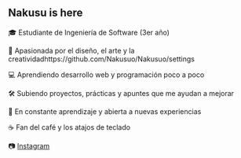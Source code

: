 ## Nakusu is here 

🎓 Estudiante de Ingeniería de Software (3er año)

🎨 Apasionada por el diseño, el arte y la creatividadhttps://github.com/Nakusuo/Nakusuo/settings

💻 Aprendiendo desarrollo web y programación poco a poco

🛠️ Subiendo proyectos, prácticas y apuntes que me ayudan a mejorar

🌱 En constante aprendizaje y abierta a nuevas experiencias

☕ Fan del café y los atajos de teclado

📷 [Instagram](https://www.instagram.com/n4kusu/)
